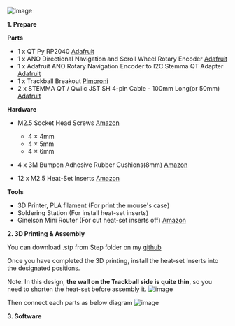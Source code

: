 ![Image](https://github.com/user-attachments/assets/c99a33c5-4c8d-4c06-9a3f-61f7584e50d6)

**1. Prepare**

**Parts**
- 1 x QT Py RP2040 [Adafruit](https://www.adafruit.com/product/4900)
- 1 x ANO Directional Navigation and Scroll Wheel Rotary Encoder [Adafruit](https://www.adafruit.com/product/5001)
- 1 x Adafruit ANO Rotary Navigation Encoder to I2C Stemma QT Adapter [Adafruit](https://www.adafruit.com/product/5740)
- 1 x Trackball Breakout [Pimoroni](https://shop.pimoroni.com/products/trackball-breakout?variant=27672765038675)
- 2 x STEMMA QT / Qwiic JST SH 4-pin Cable - 100mm Long(or 50mm) [Adafruit](https://www.adafruit.com/product/4210)

**Hardware**
- M2.5 Socket Head Screws [Amazon](https://geni.us/S0KvnqZ)
     - 4 × 4mm
     - 4 × 5mm
     - 4 × 6mm

- 4 x 3M Bumpon Adhesive Rubber Cushions(8mm) [Amazon](https://www.amazon.co.jp/-/en/3M-Bumpon-Adhesive-Rubber-Cushions/dp/B00V5MQQIC/ref=sr_1_fkmr3_1?__mk_ja_JP=%E3%82%AB%E3%82%BF%E3%82%AB%E3%83%8A&crid=2QPRDAYAROAZ5&dib=eyJ2IjoiMSJ9.S3UGVLDoXMhmR3fm_h7kod5ZnHVsgZax7sXsWRPMaz19MzYfJKzJ0AzzPFWR_F7116YVshoMFda7HQPpi1X5_1HfbOeF3YuS8I8OC-xERzyu63efnA9qKrhQjOUah-0k.W2v3crykf5a5g-5oHiKS4X7neL4kGQ5ZKhzLRTb2-gY&dib_tag=se&keywords=mini%2Btype%2Bcushion%2Brubber&qid=1734697173&sprefix=mini%2Btype%2Bcushion%2Brubber%2Caps%2C230&sr=8-1-fkmr3&th=1)
- 12 x M2.5 Heat-Set Inserts [Amazon](https://www.amazon.co.jp/-/en/uxcell-M2-5x3mm-Printing-Threaded-Embedded/dp/B0CTTCW2LJ/ref=sr_1_3?crid=WL63MQ9F6896&dib=eyJ2IjoiMSJ9.yIRjErq9LKG6445j7WOAZU2Wd2hwkZ3V7JvBc-SvDHP8rjFx2BVmzGS5tQm2KH69X1QRbLpA7BRu-tWf4kgSlwM0WYFxpn11b0IzlVRiIIM1Eg4-O7IhZSmY_rzED5wpW67EHBS-X0EyyXr7UJClAzB-S--3gq_GSp1GclQgH7rgWNSULpWm2jlnVLQMm5n8MmUQfi6YV-LxNF2SfmNtD7gEC19I4r3d82Os342kyLkI6UvWk65Hm36_GBRw_gM5sZsr52LyjQdNCUN1KHxrxVnwBEc_l76kTMJxofc8ZHZOgHuAfDql1ylqaa6oPVEgUw2g5ko3EDBk0fXBfy0Iz6q7U2CYzmv28SCHAjWn1FIfEER5TW2HzxN1vgkaPYFmwBf6pqnb_m7cgz3ChTVZskNeR4npcp1lPEL-xxR7if-I-UI8rfy5xYsXDqcIopFq.kJMWToPjywflplyHwV6ASU2FZT8cKqEVf5FhLAfx9lk&dib_tag=se&keywords=heat+m2.5&qid=1734698362&sprefix=heat+m2.5%2Caps%2C311&sr=8-3)

**Tools**
- 3D Printer, PLA filament (For print the mouse's case)
- Soldering Station (For install heat-set inserts)
- Ginelson Mini Router (For cut heat-set inserts off) [Amazon](https://www.amazon.co.jp/Ginelson-Shifting-Rechargeable-Lightweight-Polishing/dp/B08FC9762H/ref=sr_1_1_sspa?crid=17F7X4LP9QO91&dib=eyJ2IjoiMSJ9.P5g0SVMCjUbQgdIDasTuWbOdcyvVcRopgU-jTdbBkOAxRY-FqnmSFfMdAuydM913gTgobaYLZ8QCrhro3fSM6Q.Q1e9ozeo3L1gy3jksuLM5ULijbE39Xr0I-uojx3EWME&dib_tag=se&keywords=ginelson&qid=1734702661&sprefix=ginel%2Caps%2C252&sr=8-1-spons&sp_csd=d2lkZ2V0TmFtZT1zcF9hdGY&th=1)


**2. 3D Printing & Assembly**

You can download .stp from Step folder on my [github](https://github.com/khoifrvn/Left-hand-trackball-with-Adafruit-ANO-Encoder/tree/main/Step)

Once you have completed the 3D printing, install the heat-set Inserts into the designated positions.

Note: In this design, **the wall on the Trackball side is quite thin**, so you need to shorten the heat-set before assembly it.
![image](https://github.com/user-attachments/assets/818af5db-e2fd-4de1-bcf3-99919578f686)

Then connect each parts as below diagram
![image](https://github.com/user-attachments/assets/1d8c63ba-37ec-4c2d-b0c9-9437591aba2d)


**3. Software**

